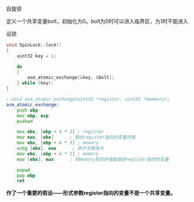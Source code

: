 自旋锁

定义一个共享变量bolt，初始化为0。bolt为0时可以进入临界区，为1时不能进入

设锁

```C
void SpinLock::lock()
{
    uint32 key = 1;

    do
    {
        asm_atomic_exchange(&key, &bolt);
    } while (key);
}
```

```asm
; void asm_atomic_exchange(uint32 *register, uint32 *memeory);
asm_atomic_exchange:
    push ebp
    mov ebp, esp
    pushad

    mov ebx, [ebp + 4 * 2] ; register
    mov eax, [ebx]      ; 取出register指向的变量的值
    mov ebx, [ebp + 4 * 3] ; memory
    xchg [ebx], eax      ; 原子交换指令
    mov ebx, [ebp + 4 * 2] ; memory
    mov [ebx], eax      ; 将memory指向的值赋值给register指向的变量

    popad
    pop ebp
    ret
```

**作了一个重要的假设——形式参数register指向的变量不是一个共享变量。**

